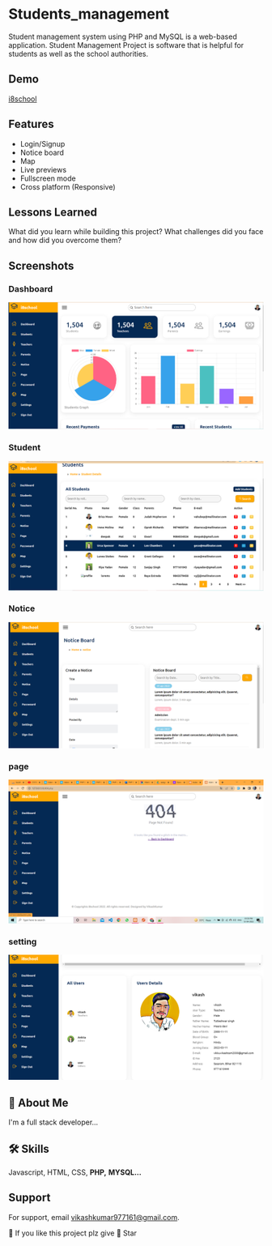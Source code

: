 
# Students_management

Student management system using PHP and MySQL is a web-based application. Student Management Project is software that is helpful for students as well as the school authorities.


## Demo

[i8school]()


## Features

- Login/Signup
- Notice board
- Map
- Live previews
- Fullscreen mode
- Cross platform (Responsive)


## Lessons Learned

What did you learn while building this project? What challenges did you face and how did you overcome them?


## Screenshots
### Dashboard
![Dashboard](images/dashboard.png)
### Student
![student_list](images/student.png)
### Notice
![Notice](images/notice.png)
### page
![page](images/page.png)
### setting
![setting](images/setting.png)



## 🚀 About Me
I'm a full stack developer...


## 🛠 Skills
Javascript, HTML, CSS, **PHP,** **MYSQL...**


## Support

For support, email vikashkumar977161@gmail.com.

:pray: If you like this project plz give :star2: Star 

